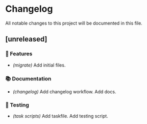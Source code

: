 # Changelog

All notable changes to this project will be documented in this file.

## [unreleased]

### 🚀 Features

- *(migrate)* Add initial files.

### 📚 Documentation

- *(changelog)* Add changelog workflow. Add docs.

### 🧪 Testing

- *(task scripts)* Add taskfile. Add testing script.

<!-- generated by git-cliff -->
